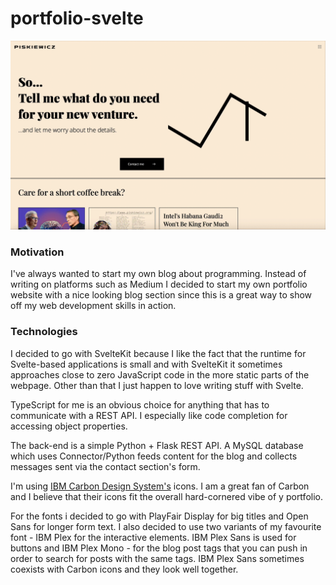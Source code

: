 # portfolio-svelte

![homepage](homepage.gif)

### Motivation

I've always wanted to start my own blog about programming. 
Instead of writing on platforms such as Medium I decided
to start my own portfolio website with a nice looking blog
section since this is a great way to show off my web development
skills in action.

### Technologies

I decided to go with SvelteKit because I like the fact that
the runtime for Svelte-based applications is small and with
SvelteKit it sometimes approaches close to zero JavaScript code
in the more static parts of the webpage. Other than that I just
happen to love writing stuff with Svelte.

TypeScript for me is an obvious choice for anything that has to
communicate with a REST API. I especially like code completion
for accessing object properties.

The back-end is a simple Python + Flask REST API. A MySQL database
which uses Connector/Python feeds content for the blog and collects
messages sent via the contact section's form.

I'm using [IBM Carbon Design System's](https://carbondesignsystem.com/guidelines/icons/library/)
icons. I am a great fan of Carbon and I believe that their icons
fit the overall hard-cornered vibe of y portfolio.

For the fonts i decided to go with PlayFair Display for
big titles and Open Sans for longer form text.
I also decided to use two variants of my favourite font - IBM Plex
for the interactive elements. IBM Plex Sans is used for buttons
and IBM Plex Mono - for the blog post tags that you can push
in order to search for posts with the same tags.
IBM Plex Sans sometimes coexists with Carbon icons and they look
well together.
